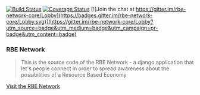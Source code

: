 [![Build Status](https://travis-ci.org/sheepsy90/django-rbe.svg?branch=master)](https://travis-ci.org/sheepsy90/django-rbe)
[![Coverage Status](https://coveralls.io/repos/github/sheepsy90/django-rbe/badge.svg)](https://coveralls.io/github/sheepsy90/django-rbe)
[![Join the chat at https://gitter.im/rbe-network-core/Lobby](https://badges.gitter.im/rbe-network-core/Lobby.svg)](https://gitter.im/rbe-network-core/Lobby?utm_source=badge&utm_medium=badge&utm_campaign=pr-badge&utm_content=badge)

### RBE Network


> This is the source code of the RBE Network - a django application that let's people connect in order to spread awareness about the possibilities of a Resource Based Economy

[Visit the RBE Network](https://rbe.heleska.de)